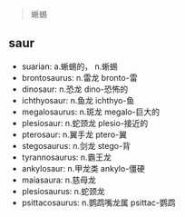 > 蜥蜴

## saur

- suarian: a.蜥蜴的， n.蜥蜴
- brontosaurus: n.雷龙 bronto-雷
- dinosaur: n.恐龙 dino-恐怖的
- ichthyosaur: n.鱼龙 ichthyo-鱼
- megalosaurus: n.斑龙 megalo-巨大的
- plesiosaur: n.蛇颈龙 plesio-接近的
- pterosaur: n.翼手龙 ptero-翼
- stegosaurus: n.剑龙 stego-背
- tyrannosaurus: n.霸王龙
- ankylosaur: n.甲龙类 ankylo-僵硬
- maiasaura: n.慈母龙
- plesiosaurus: n.蛇颈龙
- psittacosaurus: n.鹦鹉嘴龙属 psittac-鹦鹉